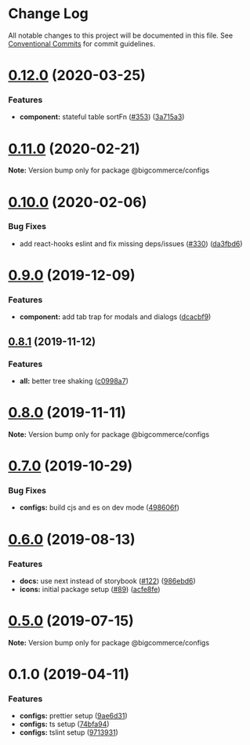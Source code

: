 # Change Log

All notable changes to this project will be documented in this file.
See [Conventional Commits](https://conventionalcommits.org) for commit guidelines.

# [0.12.0](https://github.com/deini/big-design/compare/@bigcommerce/configs@0.11.0...@bigcommerce/configs@0.12.0) (2020-03-25)


### Features

* **component:** stateful table sortFn ([#353](https://github.com/deini/big-design/issues/353)) ([3a715a3](https://github.com/deini/big-design/commit/3a715a3b4585ca6a620447d27f645dcedb51fc59))





# [0.11.0](https://github.com/chanceaclark/big-design/compare/@bigcommerce/configs@0.10.0...@bigcommerce/configs@0.11.0) (2020-02-21)

**Note:** Version bump only for package @bigcommerce/configs





# [0.10.0](https://github.com/chanceaclark/big-design/compare/@bigcommerce/configs@0.9.0...@bigcommerce/configs@0.10.0) (2020-02-06)


### Bug Fixes

* add react-hooks eslint and fix missing deps/issues ([#330](https://github.com/chanceaclark/big-design/issues/330)) ([da3fbd6](https://github.com/chanceaclark/big-design/commit/da3fbd68181e98e43a95de7fce9956be91afc9b8))





# [0.9.0](https://github.com/deini/big-design/compare/@bigcommerce/configs@0.8.1...@bigcommerce/configs@0.9.0) (2019-12-09)


### Features

* **component:** add tab trap for modals and dialogs ([dcacbf9](https://github.com/deini/big-design/commit/dcacbf96a38bef1134e2a8dcbd986f6362e0e2b7))





## [0.8.1](https://github.com/chanceaclark/big-design/compare/@bigcommerce/configs@0.8.0...@bigcommerce/configs@0.8.1) (2019-11-12)


### Features

* **all:** better tree shaking ([c0998a7](https://github.com/chanceaclark/big-design/commit/c0998a7))





# [0.8.0](https://github.com/deini/big-design/compare/@bigcommerce/configs@0.7.0...@bigcommerce/configs@0.8.0) (2019-11-11)

**Note:** Version bump only for package @bigcommerce/configs





# [0.7.0](https://github.com/chanceaclark/big-design/compare/@bigcommerce/configs@0.6.0...@bigcommerce/configs@0.7.0) (2019-10-29)


### Bug Fixes

* **configs:** build cjs and es on dev mode ([498606f](https://github.com/chanceaclark/big-design/commit/498606f))





# [0.6.0](https://github.com/deini/big-design/compare/@bigcommerce/configs@0.5.0...@bigcommerce/configs@0.6.0) (2019-08-13)


### Features

* **docs:** use next instead of storybook ([#122](https://github.com/deini/big-design/issues/122)) ([986ebd6](https://github.com/deini/big-design/commit/986ebd6))
* **icons:** initial package setup ([#89](https://github.com/deini/big-design/issues/89)) ([acfe8fe](https://github.com/deini/big-design/commit/acfe8fe))





# [0.5.0](https://github.com/deini/big-design/compare/@bigcommerce/configs@0.1.0...@bigcommerce/configs@0.5.0) (2019-07-15)

**Note:** Version bump only for package @bigcommerce/configs





# 0.1.0 (2019-04-11)


### Features

* **configs:** prettier setup ([9ae6d31](https://github.com/deini/big-design/commit/9ae6d31))
* **configs:** ts setup ([74bfa94](https://github.com/deini/big-design/commit/74bfa94))
* **configs:** tslint setup ([9713931](https://github.com/deini/big-design/commit/9713931))
